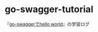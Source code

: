 # go-swagger-tutorial
『[go-swaggerでhello world](https://future-architect.github.io/articles/20200824/)』の学習ログ
